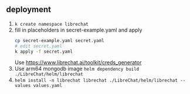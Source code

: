 
## deployment
1. `k create namespace librechat`
1. fill in placeholders in secret-example.yaml and apply
   ```bash
   cp secret-example.yaml secret.yaml
   # edit secret.yaml
   k apply -f secret.yaml
   ```
   Use https://www.librechat.ai/toolkit/creds_generator
1. Use arm64 mongodb image
   `helm dependency build ./LibreChat/helm/librechat`
1. `helm install -n librechat librechat ./LibreChat/helm/librechat --values values.yaml`
